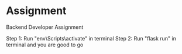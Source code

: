 # Assignment
 Backend Developer Assignment

Step 1: Run "env\Scripts\activate" in terminal
Step 2: Run "flask run" in terminal and you are good to go

